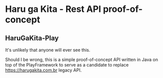 # Haru ga Kita - Rest API proof-of-concept

## HaruGaKita-Play

It's unlikely that anyone will ever see this.

Should I be wrong, this is a simple proof-of-concept API written in Java on top of the PlayFramework to serve as a candidate to replace https://harugakita.com.br legacy API.
